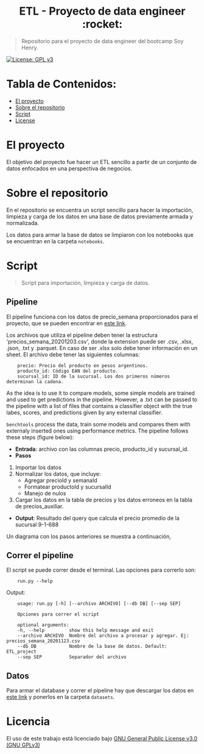 <h1 align="center"> ETL - Proyecto de data engineer :rocket: </h1>

> Repositorio para el proyecto de data engineer del bootcamp Soy Henry.   

[![License: GPL v3](https://img.shields.io/badge/License-GPLv3-blue.svg)](https://www.gnu.org/licenses/gpl-3.0)

# **Tabla de Contenidos:**

- [El proyecto](#about_project)
- [Sobre el repositorio](#about_repo)
- [Script](#project)
- [License](#license)

# El proyecto <a name="about_project"></a>
El objetivo del proyecto fue hacer un ETL sencillo a partir de un conjunto de datos enfocados en una perspectiva de negocios.

# Sobre el repositorio <a name="about_repo"></a>

En el repositorio se encuentra un script sencillo para hacer la importación, limpieza y carga de los datos en una base de datos previamente armada y normalizada.

Los datos para armar la base de datos se limpiaron con los notebooks que se encuentran en la carpeta `notebooks`.

# Script <a name="project"></a>
> Script para importación, limpieza y carga de datos.
## Pipeline
El pipeline funciona con los datos de precio_semana proporcionados para el proyecto, que se pueden encontrar en [este link]([lhco2020.github.io/homepage/](https://drive.google.com/drive/folders/1Rsq-HHomPtQwy7RIWQ574wKcf56LiGq1)).

Los archivos que utiliza el pipeline deben tener la estructura 'precios_semana_20201203.csv', donde la extension puede ser .csv, .xlsx, .json, .txt y .parquet. En caso de ser .xlsx solo debe tener información en un sheet. El archivo debe tener las siguientes columnas:

```
    precio: Precio del producto en pesos argentinos.
    producto_id: Código EAN del producto.
    sucursal_id: ID de la sucursal. Los dos primeros números determinan la cadena.
```

As the idea is to use it to compare models, some simple models are trained and used to get predictions in the pipeline. However, a .txt can be passed to the pipeline with a list of files that contains a classifier object with the true labes, scores, and predictions given by any external classifier. 

`benchtools` process the data, train some models and compares them with externaly inserted ones using performance metrics. The pipeline follows these steps (figure below):
- **Entrada**: archivo con las columnas precio, producto_id y sucursal_id.
- **Pasos**
1. Importar los datos
2. Normalizar los datos, que incluye:
   - Agregar precioId y semanaId
   - Formatear productoId y sucursalId
   - Manejo de nulos
3. Cargar los datos en la tabla de precios y los datos erroneos en la tabla de precios_auxiliar.
- **Output**: Resultado del query que calcula el precio promedio de la sucursal 9-1-688

Un diagrama con los pasos anteriores se muestra a continuación,
## Correr el pipeline 
El script se puede correr desde el terminal. Las opciones para correrlo son:
```
    run.py --help
```
Output:
```
    usage: run.py [-h] [--archivo ARCHIVO] [--db DB] [--sep SEP]

    Opciones para correr el script

    optional arguments:
    -h, --help         show this help message and exit
    --archivo ARCHIVO  Nombre del archivo a procesar y agregar. Ej: precios_semana_20201123.csv
    --db DB            Nombre de la base de datos. Default: ETL_project
    --sep SEP          Separador del archivo
```
## Datos
Para armar el database y correr el pipeline hay que descargar los datos en [este link]([lhco2020.github.io/homepage/](https://drive.google.com/drive/folders/1Rsq-HHomPtQwy7RIWQ574wKcf56LiGq1)) y ponerlos en la carpeta `datasets`.
# Licencia <a name="license"></a>

El uso de este trabajo está licenciado bajo [GNU General Public License v3.0 (GNU GPLv3)](https://choosealicense.com/licenses/gpl-3.0/)